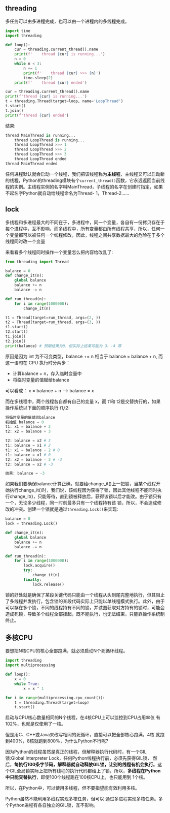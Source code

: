 ## threading

多任务可以由多进程完成，也可以由一个进程内的多线程完成。

```python
import time
import threading

def loop():
    cur = threading.current_thread().name
    print(f'    thread {cur} is running...')
    n = 0
    while n < 3:
        n += 1
        print(f'    thread {cur} >>> {n}')
        time.sleep(2)
    print(f'    thread {cur} ended')

cur = threading.current_thread().name
print(f'thread {cur} is running...')
t = threading.Thread(target=loop, name='LoopThread')
t.start()
t.join()
print(f'thread {cur} ended')
```

结果:

```python
thread MainThread is running...
    thread LoopThread is running...
    thread LoopThread >>> 1
    thread LoopThread >>> 2
    thread LoopThread >>> 3
    thread LoopThread ended
thread MainThread ended
```

任何进程默认就会启动一个线程，我们把该线程称为**主线程**，主线程又可以启动新的线程，Python的threading模块有个`current_thread()`函数，它永远返回当前线程的实例。主线程实例的名字叫MainThread，子线程的名字在创建时指定，如果不起名字Python就自动给线程命名为Thread- 1，Thread-2......



## lock

多线程和多进程最大的不同在于，多进程中，同一个变量，各自有一份拷贝存在于每个进程中，互不影响，而多线程中，所有变量都由所有线程共享，所以，任何一个变量都可以被任何一个线程修改，因此，线程之间共享数据最大的危险在于多个线程同时改一个变量

来看看多个线程同时操作一个变量怎么把内容给改乱了:

```python
from threading import Thread

balance = 0
def change_it(n):
    global balance
    balance += n
    balance -= n

def run_thread(n):
    for i in range(1000000):
        change_it(n)

t1 = Thread(target=run_thread, args=(2, ))
t2 = Thread(target=run_thread, args=(3, ))
t1.start()
t2.start()
t1.join()
t2.join()
print(balance) # 预期结果为0，但实际上结果可能为 3、-4 等
```



原因是因为 int 为不可变类型，balance += n 相当于 balance = balance + n, 而这一语句在 CPU 执行时分两步：

* 计算balance + n，存入临时变量中
* 将临时变量的值赋给balance

可以看成： x = balance + n —> balance = x

而在多线程中，两个线程各自都有自己的变量 x，而 t1和 t2是交替执行的，如果操作系统以下面的顺序执行 t1,t2:

```python
将临时变量的值赋给balance
初始值 balance = 0
t1: x1 = balance + 2
t2: x2 = balance + 3

t2: balance = x2 # 3
t1: balance = x1 # 2
t1: x1 = balance - 2 # 0
t1: balance = x1 # 0
t2: x2 = balance - 3 # -3
t2: balance = x2 # -3

结果: balance = -3
```

如果我们要确保balance计算正确，就要给change_it()上一把锁，当某个线程开始执行change_it()时，我们说，该线程因为获得了锁，因此其他线程不能同时执行change_it()，只能等待，直到锁被释放后，获得该锁以后才能改。由于锁只有一个，无论多少线程，同一时刻最多只有一个线程持有该 锁，所以，不会造成修改的冲突。创建一个锁就是通过`threading.Lock()`来实现:

```python
balance = 0
lock = threading.Lock()

def change_it(n):
    global balance
    balance += n
    balance -= n

def run_thread(n):
    for i in range(1000000):
        lock.acquire()
        try:
            change_it(n)
        finally:
            lock.release()
```

锁的好处就是确保了某段关键代码只能由一个线程从头到尾完整地执行，但其阻止了多线程并发执行，包含锁的某段代码实际上只能以单线程模式执行。此外，由于可以存在多个锁，不同的线程持有不同的锁，并试图获取对方持有的锁时，可能会造成死锁，导致多个线程全部挂起，既不能执行，也无法结束，只能靠操作系统制终止。

## 多核CPU

要想把N核CPU的核心全部跑满，就必须启动N个死循环线程。

```python
import threading
import multiprocessing

def loop():
    x = 0
    while True:
        x = x ^ 1

for i in range(multiprocessing.cpu_count()):
    t = threading.Thread(target=loop)
    t.start()
```

启动与CPU核心数量相同的N个线程，在4核CPU上可以监控到CPU占用率仅 有102%，也就是仅使用了一核。

但是用C、C++或Java来改写相同的死循环，直接可以把全部核心跑满，4核 就跑到400%，8核就跑到800%，为什么Python不行呢?

因为Python的线程虽然是真正的线程，但解释器执行代码时，有一个GIL 锁:Global Interpreter Lock，任何Python线程执行前，必须先获得GIL锁， 然后，**每执行100条字节码，解释器就自动释放GIL锁，让别的线程有机会执行**。这个GIL全局锁实际上把所有线程的执行代码都给上了锁，所以，**多线程在Python中只能交替执行**，即使100个线程跑在100核CPU上，也只能用到 1个核。

所以，在Python中，可以使用多线程，但不要指望能有效利用多核。

Python虽然不能利用多线程实现多核任务，但可以 通过多进程实现多核任务。多个Python进程有各自独立的GIL锁，互不影响。

